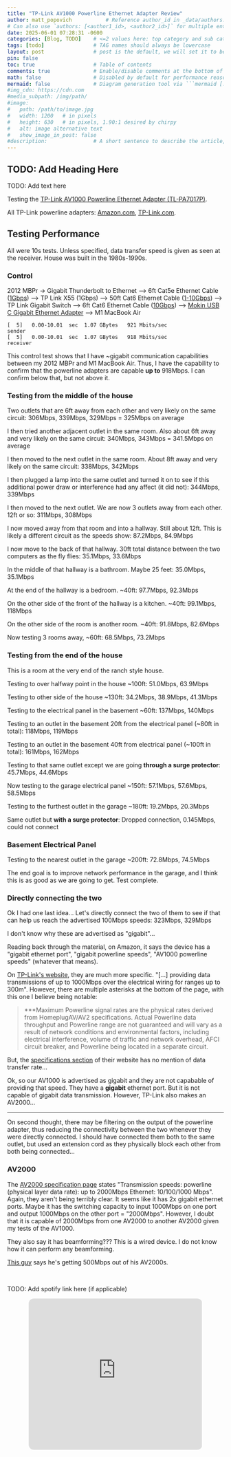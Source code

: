 ```yaml
---
title: "TP-Link AV1000 Powerline Ethernet Adapter Review"
author: matt_popovich           # Reference author_id in _data/authors.yml
# Can also use `authors: [<author1_id>, <author2_id>]` for multiple entries
date: 2025-06-01 07:28:31 -0600
categories: [Blog, TODO]    # <=2 values here: top category and sub category
tags: [todo]                # TAG names should always be lowercase
layout: post                # post is the default, we will set it to be explicit
pin: false
toc: true                   # Table of contents
comments: true              # Enable/disable comments at the bottom of the post
math: false                 # Disabled by default for performance reasons
mermaid: false              # Diagram generation tool via ```mermaid [...]```
#img_cdn: https://cdn.com
#media_subpath: /img/path/
#image:
#   path: /path/to/image.jpg
#   width: 1200   # in pixels
#   height: 630   # in pixels, 1.90:1 desired by chirpy
#   alt: image alternative text
#   show_image_in_post: false
#description:               # A short sentence to describe the article, used when sharing links on social media and on homepage
---
```


## TODO: Add Heading Here
TODO: Add text here

Testing the [TP-Link AV1000 Powerline Ethernet Adapter (TL-PA7017P)](https://amzn.to/3T0oMAT).

All TP-Link powerline adapters: [Amazon.com](https://amzn.to/4kpYynC), [TP-Link.com](https://www.tp-link.com/us/home-networking/powerline/).

## Testing Performance

All were 10s tests. Unless specified, data transfer speed is given as seen at the receiver. House was built in the 1980s-1990s.

### Control

2012 MBPr -> Gigabit Thunderbolt to Ethernet --> 6ft Cat5e Ethernet Cable ([1Gbps](https://www.fs.com/blog/cat5e-cat6a-cat7-and-cat8-cable-buying-guide-2647.html)) --> TP Link X55 (1Gbps) --> 50ft Cat6 Ethernet Cable ([1-10Gbps](https://www.fs.com/blog/cat5e-cat6a-cat7-and-cat8-cable-buying-guide-2647.html)) --> TP Link Gigabit Switch --> 6ft Cat6 Ethernet Cable ([10Gbps](https://www.fs.com/blog/cat5e-cat6a-cat7-and-cat8-cable-buying-guide-2647.html)) --> [Mokin USB C Gigabit Ethernet Adapter](https://amzn.to/43Kevhq) --> M1 MacBook Air
```
[  5]   0.00-10.01  sec  1.07 GBytes   921 Mbits/sec                  sender
[  5]   0.00-10.01  sec  1.07 GBytes   918 Mbits/sec                  receiver
```

This control test shows that I have ~gigabit communication capabilities between my 2012 MBPr and M1 MacBook Air. Thus, I have the capability to confirm that the powerline adapters are capable **up to** 918Mbps. I can confirm below that, but not above it.

### Testing from the middle of the house

Two outlets that are 6ft away from each other and very likely on the same circuit:
306Mbps, 339Mbps, 329Mbps = 325Mbps on average

I then tried another adjacent outlet in the same room. Also about 6ft away and very likely on the same circuit:
340Mbps, 343Mbps = 341.5Mbps on average

I then moved to the next outlet in the same room. About 8ft away and very likely on the same circuit:
338Mbps, 342Mbps

I then plugged a lamp into the same outlet and turned it on to see if this additional power draw or interference had any affect (it did not):
344Mbps, 339Mbps

I then moved to the next outlet. We are now 3 outlets away from each other. 12ft or so:
311Mbps, 308Mbps

I now moved away from that room and into a hallway. Still about 12ft. This is likely a different circuit as the speeds show:
87.2Mbps, 84.9Mbps

I now move to the back of that hallway. 30ft total distance between the two computers as the fly flies:
35.1Mbps, 33.6Mbps

In the middle of that hallway is a bathroom. Maybe 25 feet:
35.0Mbps, 35.1Mbps

At the end of the hallway is a bedroom. ~40ft:
97.7Mbps, 92.3Mbps

On the other side of the front of the hallway is a kitchen. ~40ft:
99.1Mbps, 118Mbps

On the other side of the room is another room. ~40ft:
91.8Mbps, 82.6Mbps

Now testing 3 rooms away, ~60ft:
68.5Mbps, 73.2Mbps

### Testing from the end of the house

This is a room at the very end of the ranch style house.

Testing to over halfway point in the house ~100ft:
51.0Mbps, 63.9Mbps

Testing to other side of the house ~130ft:
34.2Mbps, 38.9Mbps, 41.3Mbps

Testing to the electrical panel in the basement ~60ft:
137Mbps, 140Mbps

Testing to an outlet in the basement 20ft from the electrical panel (~80ft in total):
118Mbps, 119Mbps

Testing to an outlet in the basement 40ft from electrical panel (~100ft in total):
161Mbps, 162Mbps

Testing to that same outlet except we are going **through a surge protector**:
45.7Mbps, 44.6Mbps

Now testing to the garage electrical panel ~150ft:
57.1Mbps, 57.6Mbps, 58.5Mbps

Testing to the furthest outlet in the garage ~180ft:
19.2Mbps, 20.3Mbps

Same outlet but **with a surge protector**:
Dropped connection, 0.145Mbps, could not connect

### Basement Electrical Panel

Testing to the nearest outlet in the garage ~200ft:
72.8Mbps, 74.5Mbps

The end goal is to improve network performance in the garage, and I think this is as good as we are going to get. Test complete.

### Directly connecting the two
Ok I had one last idea... Let's directly connect the two of them to see if that can help us reach the advertised 100Mbps speeds:
323Mbps, 329Mbps

I don't know why these are advertised as "gigabit"...

Reading back through the material, on Amazon, it says the device has a "gigabit ethernet port", "gigabit powerline speeds", "AV1000 powerline speeds" (whatever that means).

On [TP-Link's website](https://www.tp-link.com/us/home-networking/powerline/tl-pa7017-kit/), they are much more specific. "[...] providing data transmissions of up to 1000Mbps over the electrical wiring for ranges up to 300m". However, there are multiple asterisks at the bottom of the page, with this one I believe being notable:

> ***Maximum Powerline signal rates are the physical rates derived from HomeplugAV/AV2 specifications. Actual Powerline data throughput and Powerline range are not guaranteed and will vary as a result of network conditions and environmental factors, including electrical interference, volume of traffic and network overhead, AFCI circuit breaker, and Powerline being located in a separate circuit.

But, the [specifications section](https://www.tp-link.com/us/home-networking/powerline/tl-pa7017-kit/#specifications) of their website has no mention of data transfer rate...

Ok, so our AV1000 is advertised as gigabit and they are not capabable of providing that speed. They have a **gigabit** ethernet port. But it is not capable of gigabit data transmission. However, TP-Link also makes an AV2000...

--------

On second thought, there may be filtering on the output of the powerline adapter, thus reducing the connectivity between the two whenever they were directly connected. I should have connected them both to the same outlet, but used an extension cord as they physically block each other from both being connected...

### AV2000

The [AV2000 specification page](https://www.tp-link.com/us/home-networking/powerline/tl-pa9020p-kit/#specifications) states "Transmission speeds: powerline (physical layer data rate): up to 2000Mbps Ethernet: 10/100/1000 Mbps". Again, they aren't being terribly clear. It seems like it has 2x gigabit ethernet ports. Maybe it has the switching capacity to input 1000Mbps on one port and output 1000Mbps on the other port = "2000Mbps". However, I doubt that it is capable of 2000Mbps from one AV2000 to another AV2000 given my tests of the AV1000.

They also say it has beamforming??? This is a wired device. I do not know how it can perform any beamforming.

[This guy](https://old.reddit.com/r/HomeNetworking/comments/h8m6nz/real_world_speeds_with_powerline_networking/furyf9j/) says he's getting 500Mbps out of his AV2000s.

&nbsp;

TODO: Add spotify link here (if applicable)
<div style="text-align:center">
<iframe
style="border-radius:12px"
src="https://open.spotify.com/embed/track/5fEThMYHHyoohPxqsCvz1l?utm_source=generator"
width="80%" height="352" frameBorder="0"
allowfullscreen=""
allow="autoplay; clipboard-write; encrypted-media; fullscreen; picture-in-picture"
loading="lazy">
</iframe>
</div>
